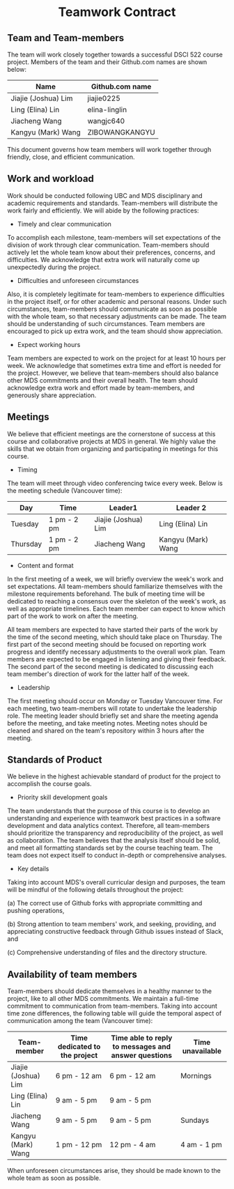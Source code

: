 <center> <h1>Teamwork Contract</h1> </center>

## Team and Team-members

The team will work closely together towards a successful DSCI 522 course project. Members of the team and their Github.com names are shown below: 

| Name                | Github.com name |
|---------------------|-----------------|
| Jiajie (Joshua) Lim | jiajie0225      |
| Ling (Elina) Lin    | elina-linglin   |
| Jiacheng Wang       | wangjc640       |
| Kangyu (Mark) Wang  | ZIBOWANGKANGYU  |

This document governs how team members will work together through friendly, close, and efficient communication. 

## Work and workload

Work should be conducted following UBC and MDS disciplinary and academic requirements and standards. 
Team-members will distribute the work fairly and efficiently. We will abide by the following practices:

 - Timely and clear communication 

To accomplish each milestone, team-members will set expectations of the division of work through clear communication.
Team-members should actively let the whole team know about their preferences, concerns, and difficulties.
We acknowledge that extra work will naturally come up unexpectedly during the project. 

 - Difficulties and unforeseen circumstances 
 
Also, it is completely legitimate for team-members to experience difficulties in the project itself, or for other academic and personal reasons. 
Under such circumstances, team-members should communicate as soon as possible with the whole team, so that necessary adjustments can be made. 
The team should be understanding of such circumstances. 
Team members are encouraged to pick up extra work, and the team should show appreciation. 

 - Expect working hours
 
Team members are expected to work on the project for at least 10 hours per week. 
We acknowledge that sometimes extra time and effort is needed for the project. However, we believe that team-members should also balance other MDS commitments and their overall health. 
The team should acknowledge extra work and effort made by team-members, and generously share appreciation. 

## Meetings

We believe that efficient meetings are the cornerstone of success at this course and collaborative projects at MDS in general. We highly value the skills that we obtain from organizing and participating in meetings for this course. 

 - Timing
 
The team will meet through video conferencing twice every week. Below is the meeting schedule (Vancouver time): 

| Day      | Time      | Leader1             | Leader 2           |
|----------|-----------|---------------------|--------------------|
| Tuesday  | 1 pm - 2 pm | Jiajie (Joshua) Lim | Ling (Elina) Lin   |
| Thursday | 1 pm - 2 pm | Jiacheng Wang       | Kangyu (Mark) Wang |

 - Content and format
 
In the first meeting of a week, we will briefly overview the week's work and set expectations. All team-members should familiarize themselves with the milestone requirements beforehand. 
The bulk of meeting time will be dedicated to reaching a consensus over the skeleton of the week's work, as well as appropriate timelines. Each team member can expect to know which part of the work to work on after the meeting. 

All team members are expected to have started their parts of the work by the time of the second meeting, which should take place on Thursday. The first part of the second meeting should be focused on reporting work progress and identify necessary adjustments to the overall work plan. Team members are expected to be engaged in listening and giving their feedback.
The second part of the second meeting is dedicated to discussing each team member's direction of work for the latter half of the week. 

 - Leadership
 
The first meeting should occur on Monday or Tuesday Vancouver time. For each meeting, two team-members will rotate to undertake the leadership role. 
The meeting leader should briefly set and share the meeting agenda before the meeting, and take meeting notes. 
Meeting notes should be cleaned and shared on the team's repository within 3 hours after the meeting. 

## Standards of Product

We believe in the highest achievable standard of product for the project to accomplish the course goals.

 - Priority skill development goals

The team understands that the purpose of this course is to develop an understanding and experience with teamwork best practices in a software development and data analytics context. 
Therefore, all team-members should prioritize the transparency and reproducibility of the project, as well as collaboration. 
The team believes that the analysis itself should be solid, and meet all formatting standards set by the course teaching team. 
The team does not expect itself to conduct in-depth or comprehensive analyses. 

 - Key details
 
Taking into account MDS's overall curricular design and purposes, the team will be mindful of the following details throughout the project:

(a) The correct use of Github forks with appropriate committing and pushing operations,

(b) Strong attention to team members' work, and seeking, providing, and appreciating constructive feedback through Github issues instead of Slack, and 

(c) Comprehensive understanding of files and the directory structure.


## Availability of team members

Team-members should dedicate themselves in a healthy manner to the project, like to all other MDS commitments. 
We maintain a full-time commitment to communication from team-members. Taking into account time zone differences, the following table will guide the temporal aspect of communication among the team (Vancouver time):

| Team-member         | Time dedicated to the project | Time able to reply to messages and answer questions | Time unavailable |
|---------------------|-------------------------------|--------------------------------------------------|------------------|
| Jiajie (Joshua) Lim | 6 pm - 12 am                  | 6 pm - 12 am                                     | Mornings         |
| Ling (Elina) Lin    | 9 am - 5 pm                   | 9 am - 5 pm                                      |                  |
| Jiacheng Wang       | 9 am - 5 pm                   | 9 am - 5 pm                                      | Sundays          |
| Kangyu (Mark) Wang  | 1 pm - 12 pm                  | 12 pm - 4 am                                     | 4 am - 1 pm      |

When unforeseen circumstances arise, they should be made known to the whole team as soon as possible. 